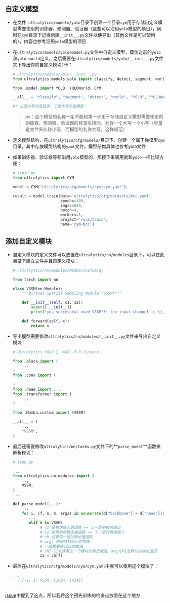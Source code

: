 ## 自定义模型
- 在文件` ultralytics/models/yolo`目录下创建一个目录`cym`用于存储自定义模型需要使用的训练器、预测器、验证器（这些可以沿用`yolo`模型的项目），同时在`cym`目录下记得创建`__init__.py`文件以便导出（其他文件是可以使用的），内容也参考沿用`yolo`模型的项目

- 在`ultralytics/models/yolo/model.py`文件中自定义模型，模仿之前的`yolo`和`yolo-world`定义，之后需要在`ultralytics/models/yolo/__init__.py`文件夹下导出你的自定义模块`CYM`：

  ```py
  # ultralytics/models/yolo/__init__.py
  from ultralytics.models.yolo import classify, detect, segment, world, cym
  
  from .model import YOLO, YOLOWorld, CYM
  
  __all__ = "classify", "segment", "detect", "world", "YOLO", "YOLOWorld", "cym"
  
  #! 上面小写的是目录，下面大写的是模型！
  ```

  > ps：这个模型的名称一定不能和第一步用于存储自定义模型需要使用的训练器、预测器、验证器的目录名相同，允许一个大写一个小写（尽量是文件夹名称小写，而模型的名称大写，这样规范）

- 定义模型结构，在`ultralytics/cfg/models/`目录下，创建一个属于你模型`cym`目录，其中存放模型结构的`yaml`文件，模型结构具体也参考yolo文件

- 如果训练器、验证器等都沿用`yolo`模型的，那接下来调用就和`yolo`一样比较方便：

  ```python
  # train.py
  from ultralytics import CYM
  
  model = CYM("ultralytics/cfg/models/cym/cym.yaml")、
  
  result = model.train(data='ultralytics/cfg/datasets/bcc.yaml',
                       epochs=100,
                       imgsz=640,
                       batch=4,
                       workers=1,
                       project='runs/train',
                       name='cym-bcc')
  ```
  
## 添加自定义模块

- 自定义模块的定义文件可以放置在`ultralytics/nn/modules`目录下，可以在此目录下建立文件并且自定义模块：

  ```python
  # ultralytics/nn/modules/Mamba/custom.py
  
  from torch import nn
  
  class VSSM(nn.Module):
      """Virtual Spatial Sampling Module (VSSM)"""
  
      def __init__(self, c1, c2):
          super().__init__()
          print("you successful used VSSM!!! the input channel is {}, the output channel is {}".format(c1, c2))
  
      def forward(self, x):
          return x
  ```

- 导出模型需要修改`ultralytics/nn/modules/__init__.py`文件来导出自定义模块：

  ```python
  # Ultralytics YOLO 🚀, AGPL-3.0 license
  
  from .block import (
      ...
  )
  from .conv import (
      ...
  )
  from .head import ...
  from .transformer import (
      ...
  )
  
  from .Mamba.custom import (VSSM)
  
  __all__ = (
      ...
      "VSSM",
  )
  
  ```

- 最后还需要修改`ultralytics/nn/tasks.py`文件下的**`parse_model`**函数来解析模块：

  ```python
  # task.py
  
  ...
  from ultralytics.nn.modules import (
      ...
      VSSM,
  )
  ...
  
  def parse_model(...):
      ...
      for i, (f, n, m, args) in enumerate(d["backbone"] + d["head"]):  # from, number, module, args 在这里添加模快解析
         ...
         elif m is VSSM:
              # c1 是模块输入通道数 == 上一层的模块输出
              # c2 是模块的输出通道数 == 下一层的模块输入
              # ch 记录每一层的输出通道数
              # args 是模块初始化的构造
              # 一般需要确认c2的数值
              # ch[-1]代表着上一个模块的输出通道。args[0]是默认的输出通道
              c2 = ch[f]
  ```

  

- 最后在`ultralytics/cfg/models/cym/cym.yaml`中就可以使用这个模块了：

  ```yaml
  ...
    - [-1, 1, VSSM, [1024, 1024]]
  ...
  ```




[issue](https://kkgithub.com/ultralytics/ultralytics/issues/7312)中提到了这点，所以我将这个预先训练的检查点放置在这个地方